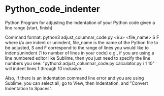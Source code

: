 # Python_code_indenter
Python Program for adjusting the indentation of your Python code given a line range (start, finish)

Command format: python3 adjust_columnar_code.py <i/u> <file_name> S F
where i/u are indent or unindent, file_name is the name of the Python file to be adjusted, 
S and F correspond to the range of lines you would like to indent/unindent (1 to number of lines in your code)
e.g., if you are using a line numbered editor like Sublime, then you just need to specify
the line numbers you see: "python3 adjust_columnar_code.py calculator.py i 1 10" will indent lines 1 through 10 inclusive.

Also, if there is an indentation command line error and you are using Sublime, you can select all, go to View, then Indentation,
and "Convert Indentation to Spaces".
